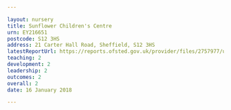 ```yaml
---

layout: nursery
title: Sunflower Children's Centre
urn: EY216651
postcode: S12 3HS
address: 21 Carter Hall Road, Sheffield, S12 3HS
latestReportUrl: https://reports.ofsted.gov.uk/provider/files/2757977/urn/EY216651.pdf
teaching: 2
development: 2
leadership: 2
outcomes: 2
overall: 2
date: 16 January 2018

---
```


